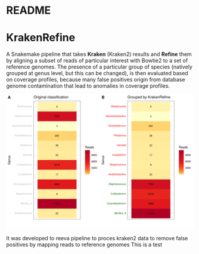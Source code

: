 # README
KrakenRefine
=====
A Snakemake pipeline that takes **Kraken** (Kraken2) results and **Refine** them by aligning a subset of reads of particular interest with Bowtie2 to a set of reference genomes. The presence of a particular group of species (natively grouped at genus level, but this can be changed), is then evaluated based on coverage profiles, because many false positives origin from database genome contamination that lead to anomalies in coverage profiles.  


![Alt text](KrakenRefine_reads_90.svg "Title")

It was developed to reeva
pipeline to proces kraken2 data to remove false positives by mapping reads to reference genomes
This is a test